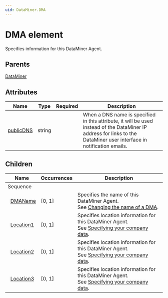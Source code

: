 ```yaml
---
uid: DataMiner.DMA
---
```


# DMA element

Specifies information for this DataMiner Agent.

## Parents

[DataMiner](xref:DataMiner)

## Attributes

| Name | Type | Required | Description |
| --- | --- | --- | --- |
| [publicDNS](xref:DataMiner.DMA-publicDNS) | string |  | When a DNS name is specified in this attribute, it will be used instead of the DataMiner IP address for links to the DataMiner user interface in notification emails. |

## Children

| Name | Occurrences | Description |
| --- | --- | --- |
| Sequence |  |  |
| &#160;&#160;[DMAName](xref:DataMiner.DMA.DMAName) | [0, 1] | Specifies the name of this DataMiner Agent.<br>See [Changing the name of a DMA](xref:Changing_the_name_of_a_DMA). |
| &#160;&#160;[Location1](xref:DataMiner.DMA.Location1) | [0, 1] | Specifies location information for this DataMiner Agent.<br>See [Specifying your company data](xref:Specifying_your_company_data). |
| &#160;&#160;[Location2](xref:DataMiner.DMA.Location2) | [0, 1] | Specifies location information for this DataMiner Agent.<br>See [Specifying your company data](xref:Specifying_your_company_data). |
| &#160;&#160;[Location3](xref:DataMiner.DMA.Location3) | [0, 1] | Specifies location information for this DataMiner Agent.<br>See [Specifying your company data](xref:Specifying_your_company_data). |
